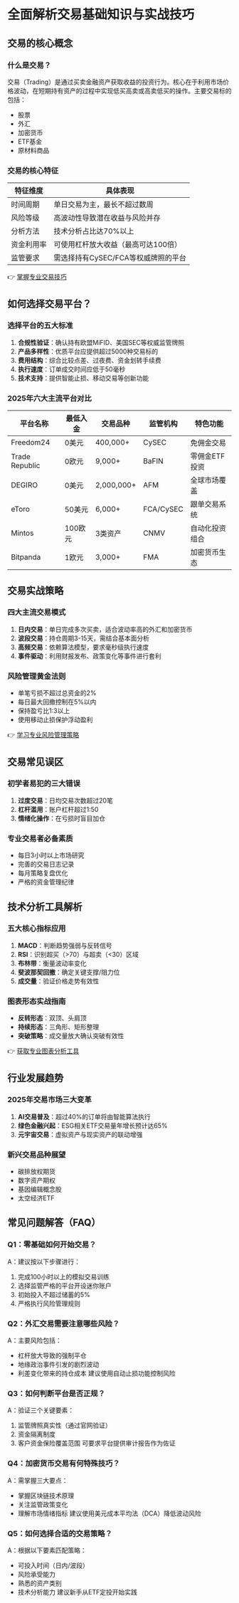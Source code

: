 # 全面解析交易基础知识与实战技巧

## 交易的核心概念

### 什么是交易？
交易（Trading）是通过买卖金融资产获取收益的投资行为。核心在于利用市场价格波动，在短期持有资产的过程中实现低买高卖或高卖低买的操作。主要交易标的包括：
- 股票
- 外汇
- 加密货币
- ETF基金
- 原材料商品

### 交易的核心特征
| 特征维度 | 具体表现 |
|---------|----------|
| 时间周期 | 单日交易为主，最长不超过数周 |
| 风险等级 | 高波动性导致潜在收益与风险并存 |
| 分析方法 | 技术分析占比达70%以上 |
| 资金利用率 | 可使用杠杆放大收益（最高可达100倍） |
| 监管要求 | 需选择持有CySEC/FCA等权威牌照的平台 |

👉 [掌握专业交易技巧](https://bit.ly/okx_welcome)

## 如何选择交易平台？

### 选择平台的五大标准
1. **合规性验证**：确认持有欧盟MiFID、美国SEC等权威监管牌照
2. **产品多样性**：优质平台应提供超过5000种交易标的
3. **费用结构**：综合比较点差、过夜费、资金划转手续费
4. **执行速度**：订单成交时间应低于50毫秒
5. **技术支持**：提供智能止损、移动交易等创新功能

### 2025年六大主流平台对比
| 平台名称 | 最低入金 | 交易品种 | 监管机构 | 特色功能 |
|----------|----------|----------|----------|----------|
| Freedom24 | 0美元 | 400,000+ | CySEC | 免佣金交易 |
| Trade Republic | 0欧元 | 9,000+ | BaFIN | 零佣金ETF投资 |
| DEGIRO | 0美元 | 2,000,000+ | AFM | 全球市场覆盖 |
| eToro | 50美元 | 6,000+ | FCA/CySEC | 跟单交易系统 |
| Mintos | 100欧元 | 3类资产 | CNMV | 自动化投资组合 |
| Bitpanda | 1欧元 | 3,000+ | FMA | 加密货币生态 |

## 交易实战策略

### 四大主流交易模式
1. **日内交易**：单日完成多次买卖，适合波动率高的外汇和加密货币
2. **波段交易**：持仓周期3-15天，需结合基本面分析
3. **高频交易**：依赖算法模型，要求毫秒级执行速度
4. **事件驱动**：利用财报发布、政策变化等事件进行套利

### 风险管理黄金法则
- 单笔亏损不超过总资金的2%
- 每日最大回撤控制在5%以内
- 保持盈亏比1:3以上
- 使用移动止损保护浮动盈利

👉 [学习专业风险管理策略](https://bit.ly/okx_welcome)

## 交易常见误区

### 初学者易犯的三大错误
1. **过度交易**：日均交易次数超过20笔
2. **杠杆滥用**：账户杠杆超过1:50
3. **情绪化操作**：在亏损时盲目加仓

### 专业交易者必备素质
- 每日3小时以上市场研究
- 完善的交易日志记录
- 每月策略复盘优化
- 严格的资金管理纪律

## 技术分析工具解析

### 五大核心指标应用
1. **MACD**：判断趋势强弱与反转信号
2. **RSI**：识别超买（>70）与超卖（<30）区域
3. **布林带**：衡量波动率变化
4. **斐波那契回撤**：确定关键支撑/阻力位
5. **成交量**：验证价格走势有效性

### 图表形态实战指南
- **反转形态**：双顶、头肩顶
- **持续形态**：三角形、矩形整理
- **突破策略**：成交量放大确认突破有效性

👉 [获取专业图表分析工具](https://bit.ly/okx_welcome)

## 行业发展趋势

### 2025年交易市场三大变革
1. **AI交易普及**：超过40%的订单将由智能算法执行
2. **绿色金融兴起**：ESG相关ETF交易量年增长预计达65%
3. **元宇宙交易**：虚拟资产与现实资产的联动增强

### 新兴交易品种展望
- 碳排放权期货
- 数字资产期权
- 基因编辑概念股
- 太空经济ETF

## 常见问题解答（FAQ）

### Q1：零基础如何开始交易？
A：建议按以下步骤进行：
1. 完成100小时以上的模拟交易训练
2. 选择监管严格的平台开设迷你账户
3. 初始投入不超过储蓄的5%
4. 严格执行风险管理规则

### Q2：外汇交易需要注意哪些风险？
A：主要风险包括：
- 杠杆放大导致的强制平仓
- 地缘政治事件引发的剧烈波动
- 利差变化带来的持仓成本
建议使用自动止损功能控制风险

### Q3：如何判断平台是否正规？
A：验证三个关键要素：
1. 监管牌照真实性（通过官网验证）
2. 资金隔离制度
3. 客户资金保险覆盖范围
可要求平台提供审计报告作为佐证

### Q4：加密货币交易有何特殊技巧？
A：需掌握三大要点：
- 掌握区块链技术原理
- 关注监管政策变化
- 理解市场情绪指标
建议使用美元成本平均法（DCA）降低波动风险

### Q5：如何选择合适的交易策略？
A：根据以下要素匹配策略：
- 可投入时间（日内/波段）
- 风险承受能力
- 熟悉的资产类别
- 技术分析能力
建议新手从ETF定投开始实践